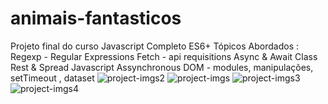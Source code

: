 # animais-fantasticos
Projeto final do curso Javascript Completo ES6+
Tópicos Abordados : 
Regexp - Regular Expressions 
Fetch - api requisitions 
Async & Await
Class 
Rest & Spread 
Javascript Assynchronous
DOM - modules, manipulações, setTimeout , dataset
![project-imgs2](https://user-images.githubusercontent.com/110705244/188157167-a1f50c9e-7248-4b0e-97e3-8a0689661112.png)
![project-imgs](https://user-images.githubusercontent.com/110705244/188157194-2fe666c5-609a-4630-bb9a-944713bbc49c.png)
![project-imgs3](https://user-images.githubusercontent.com/110705244/188157716-b50383b9-dc19-4f75-84ea-c1a13948f50a.png)
![project-imgs4](https://user-images.githubusercontent.com/110705244/188157729-65a43ba1-7ba7-4534-ae3c-4a35b588647f.png)
